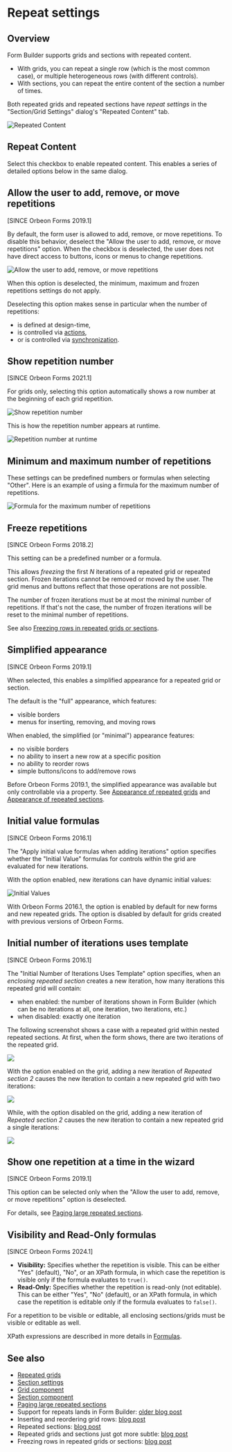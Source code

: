 # Repeat settings

## Overview

Form Builder supports grids and sections with repeated content.

- With grids, you can repeat a single row (which is the most common case), or multiple heterogeneous rows (with different controls).
- With sections, you can repeat the entire content of the section a number of times.

Both repeated grids and repeated sections have *repeat settings* in the "Section/Grid Settings" dialog's "Repeated Content" tab.

![Repeated Content](images/container-settings-repeated-content.png)

## Repeat Content

Select this checkbox to enable repeated content. This enables a series of detailed options below in the same dialog.

## Allow the user to add, remove, or move repetitions

[SINCE Orbeon Forms 2019.1]

By default, the form user is allowed to add, remove, or move repetitions. To disable this behavior, deselect the "Allow the user to add, remove, or move repetitions" option. When the checkbox is deselected, the user does not have direct access to buttons, icons or menus to change repetitions.

![Allow the user to add, remove, or move repetitions](images/container-settings-repeated-content-one-repetition-highlighted.png)

When this option is deselected, the minimum, maximum and frozen repetitions settings do not apply.

Deselecting this option makes sense in particular when the number of repetitions:

- is defined at design-time,
- is controlled via [actions](/form-builder/actions-syntax.md),
- or is controlled via [synchronization](/form-builder/synchronize-repeated-content.md).

## Show repetition number

[SINCE Orbeon Forms 2021.1]

For grids only, selecting this option automatically shows a row number at the beginning of each grid repetition.

![Show repetition number](images/container-settings-repeated-content-show-repetition-number-highlighted.png)

This is how the repetition number appears at runtime. 

![Repetition number at runtime](images/container-settings-repeated-content-repetition-number-runtimep-highlighted.png)

## Minimum and maximum number of repetitions

These settings can be predefined numbers or formulas when selecting "Other". Here is an example of using a firmula for the maximum number of repetitions.

![Formula for the maximum number of repetitions](images/container-settings-repeated-content-maximum-other-highlighted.png)

## Freeze repetitions

[SINCE Orbeon Forms 2018.2]

This setting can be a predefined number or a formula.

This allows *freezing* the first *N* iterations of a repeated grid or repeated section. Frozen iterations cannot be removed or moved by the user. The grid menus and buttons reflect that those operations are not possible.

The number of frozen iterations must be at most the minimal number of repetitions. If that's not the case, the number of frozen iterations will be reset to the minimal number of repetitions.

See also [Freezing rows in repeated grids or sections](https://blog.orbeon.com/2019/06/freezing-rows-in-repeated-grids-or.html).

## Simplified appearance

[SINCE Orbeon Forms 2019.1]

When selected, this enables a simplified appearance for a repeated grid or section.

The default is the "full" appearance, which features:

- visible borders
- menus for inserting, removing, and moving rows

When enabled, the simplified (or "minimal") appearance features:

- no visible borders
- no ability to insert a new row at a specific position
- no ability to reorder rows
- simple buttons/icons to add/remove rows

Before Orbeon Forms 2019.1, the simplified appearance was available but only controllable via a property. See [Appearance of repeated grids](/configuration/properties/form-runner.md#appearance-of-repeated-grids) and [Appearance of repeated sections](/configuration/properties/form-runner.md#appearance-of-repeated-sections).

## Initial value formulas

[SINCE Orbeon Forms 2016.1]

The "Apply initial value formulas when adding iterations" option specifies whether the "Initial Value" formulas for controls within the grid are evaluated for new iterations.

With the option enabled, new iterations can have dynamic initial values:

![Initial Values](images/iterations-initial-values.png)

With Orbeon Forms 2016.1, the option is enabled by default for new forms and new repeated grids. The option is disabled by default for grids created with previous versions of Orbeon Forms.

## Initial number of iterations uses template

[SINCE Orbeon Forms 2016.1]

The "Initial Number of Iterations Uses Template" option specifies, when an *enclosing repeated section* creates a new iteration, how many iterations this repeated grid will contain:

- when enabled: the number of iterations shown in Form Builder (which can be no iterations at all, one iteration, two iterations, etc.)
- when disabled: exactly one iteration

The following screenshot shows a case with a repeated grid within nested repeated sections. At first, when the form shows, there are two iterations of the repeated grid.

![](images/iterations-initial.png)

With the option enabled on the grid, adding a new iteration of _Repeated section 2_ causes the new iteration to contain a new repeated grid with two iterations:

![](images/iterations-template.png)

While, with the option disabled on the grid, adding a new iteration of _Repeated section 2_ causes the new iteration to contain a new repeated grid a single iterations:

![](images/iterations-single.png)

<!--

Example:

![Initial Iterations](images/)
-->

## Show one repetition at a time in the wizard

[SINCE Orbeon Forms 2019.1]

This option can be selected only when the "Allow the user to add, remove, or move repetitions" option is deselected.

For details, see [Paging large repeated sections](/form-runner/feature/wizard-view.md#paging-large-repeated-sections).

## Visibility and Read-Only formulas

[SINCE Orbeon Forms 2024.1]

- **Visibility:** Specifies whether the repetition is visible. This can be either "Yes" (default), "No", or an XPath formula, in which case the repetition is visible only if the formula evaluates to `true()`.
- **Read-Only:** Specifies whether the repetition is read-only (not editable). This can be either "Yes", "No" (default), or an XPath formula, in which case the repetition is editable only if the formula evaluates to `false()`.

For a repetition to be visible or editable, all enclosing sections/grids must be visible or editable as well.

XPath expressions are described in more details in [Formulas](formulas.md).

## See also

- [Repeated grids](repeated-grids.md)
- [Section settings](section-settings.md)
- [Grid component](/form-runner/component/grid.md)
- [Section component](/form-runner/component/section.md)
- [Paging large repeated sections](/form-runner/feature/wizard-view.md#paging-large-repeated-sections)
- Support for repeats lands in Form Builder: [older blog post](https://blog.orbeon.com/2012/04/support-for-repeats-lands-in-form.html)
- Inserting and reordering grid rows: [blog post](https://blog.orbeon.com/2013/11/inserting-and-reordering-grid-rows.html)
- Repeated sections: [blog post](https://blog.orbeon.com/2014/01/repeated-sections.html)
- Repeated grids and sections just got more subtle: [blog post](https://blog.orbeon.com/2015/10/repeated-grids-and-sections-just-got.html)
- Freezing rows in repeated grids or sections: [blog post](https://blog.orbeon.com/2019/06/freezing-rows-in-repeated-grids-or.html)
